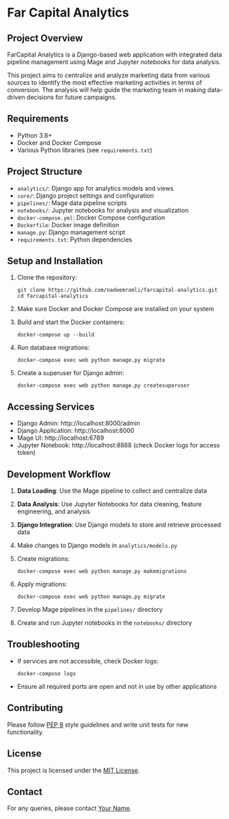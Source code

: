 # Far Capital Analytics

## Project Overview
FarCapital Analytics is a Django-based web application with integrated data pipeline management using Mage and Jupyter notebooks for data analysis.

This project aims to centralize and analyze marketing data from various sources to identify the most effective marketing activities in terms of conversion. The analysis will help guide the marketing team in making data-driven decisions for future campaigns.

## Requirements

- Python 3.8+
- Docker and Docker Compose
- Various Python libraries (see `requirements.txt`)

## Project Structure

- `analytics/`: Django app for analytics models and views
- `core/`: Django project settings and configuration
- `pipelines/`: Mage data pipeline scripts
- `notebooks/`: Jupyter notebooks for analysis and visualization
- `docker-compose.yml`: Docker Compose configuration
- `Dockerfile`: Docker image definition
- `manage.py`: Django management script
- `requirements.txt`: Python dependencies

## Setup and Installation

1. Clone the repository:
   ```
   git clone https://github.com/nadeemramli/farcapital-analytics.git
   cd farcapital-analytics
   ```

2. Make sure Docker and Docker Compose are installed on your system

3. Build and start the Docker containers:
   ```
   docker-compose up --build
   ```

4. Run database migrations:
   ```
   docker-compose exec web python manage.py migrate
   ```

5. Create a superuser for Django admin:
   ```
   docker-compose exec web python manage.py createsuperuser
   ```

## Accessing Services

- Django Admin: http://localhost:8000/admin
- Django Application: http://localhost:8000
- Mage UI: http://localhost:6789
- Jupyter Notebook: http://localhost:8888 (check Docker logs for access token)

## Development Workflow

1. **Data Loading**: Use the Mage pipeline to collect and centralize data
2. **Data Analysis**: Use Jupyter Notebooks for data cleaning, feature engineering, and analysis
3. **Django Integration**: Use Django models to store and retrieve processed data

4. Make changes to Django models in `analytics/models.py`
5. Create migrations:
   ```
   docker-compose exec web python manage.py makemigrations
   ```
6. Apply migrations:
   ```
   docker-compose exec web python manage.py migrate
   ```
7. Develop Mage pipelines in the `pipelines/` directory
8. Create and run Jupyter notebooks in the `notebooks/` directory

## Troubleshooting

- If services are not accessible, check Docker logs:
  ```
  docker-compose logs
  ```
- Ensure all required ports are open and not in use by other applications

## Contributing

Please follow [PEP 8](https://www.python.org/dev/peps/pep-0008/) style guidelines and write unit tests for new functionality.

## License

This project is licensed under the [MIT License](LICENSE).

## Contact

For any queries, please contact [Your Name](mailto:your.email@example.com).